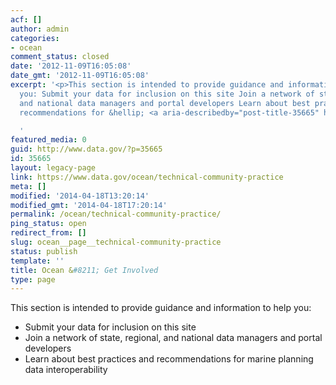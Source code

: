 ```yaml
---
acf: []
author: admin
categories:
- ocean
comment_status: closed
date: '2012-11-09T16:05:08'
date_gmt: '2012-11-09T16:05:08'
excerpt: '<p>This section is intended to provide guidance and information to help
  you: Submit your data for inclusion on this site Join a network of state, regional,
  and national data managers and portal developers Learn about best practices and
  recommendations for &hellip; <a aria-describedby="post-title-35665" href="https://www.data.gov/ocean/technical-community-practice">Continued</a></p>

  '
featured_media: 0
guid: http://www.data.gov/?p=35665
id: 35665
layout: legacy-page
link: https://www.data.gov/ocean/technical-community-practice
meta: []
modified: '2014-04-18T13:20:14'
modified_gmt: '2014-04-18T17:20:14'
permalink: /ocean/technical-community-practice/
ping_status: open
redirect_from: []
slug: ocean__page__technical-community-practice
status: publish
template: ''
title: Ocean &#8211; Get Involved
type: page
---
```

This section is intended to provide guidance and information to help you:



* Submit your data for inclusion on this site
* Join a network of state, regional, and national data managers and portal developers
* Learn about best practices and recommendations for marine planning data interoperability




